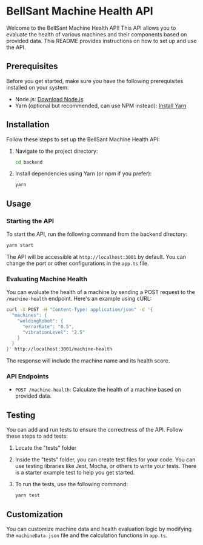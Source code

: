 # BellSant Machine Health API

Welcome to the BellSant Machine Health API! This API allows you to evaluate the health of various machines and their components based on provided data. This README provides instructions on how to set up and use the API.

## Prerequisites

Before you get started, make sure you have the following prerequisites installed on your system:

- Node.js: [Download Node.js](https://nodejs.org/)
- Yarn (optional but recommended, can use NPM instead): [Install Yarn](https://classic.yarnpkg.com/en/docs/install/)

## Installation

Follow these steps to set up the BellSant Machine Health API:

1. Navigate to the project directory:

   ```bash
   cd backend
   ```

2. Install dependencies using Yarn (or npm if you prefer):

   ```bash
   yarn
   ```

## Usage

### Starting the API

To start the API, run the following command from the backend directory:

```bash
yarn start
```

The API will be accessible at `http://localhost:3001` by default. You can change the port or other configurations in the `app.ts` file.

### Evaluating Machine Health

You can evaluate the health of a machine by sending a POST request to the `/machine-health` endpoint. Here's an example using cURL:

```bash
curl -X POST -H "Content-Type: application/json" -d '{
  "machines": {
    "weldingRobot": {
      "errorRate": "0.5",
      "vibrationLevel": "2.5"
    }
  }
}' http://localhost:3001/machine-health
```

The response will include the machine name and its health score.

### API Endpoints

- `POST /machine-health`: Calculate the health of a machine based on provided data.

## Testing

You can add and run tests to ensure the correctness of the API. Follow these steps to add tests:

1. Locate the "tests" folder

2. Inside the "tests" folder, you can create test files for your code. You can use testing libraries like Jest, Mocha, or others to write your tests. There is a starter example test to help you get started.

3. To run the tests, use the following command:

   ```bash
   yarn test
   ```

## Customization

You can customize machine data and health evaluation logic by modifying the `machineData.json` file and the calculation functions in `app.ts`.
